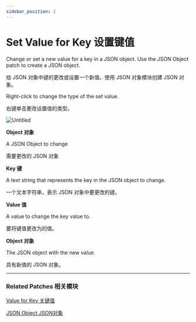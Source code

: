 ```yaml
---
sidebar_position: 2
---
```


# Set Value for Key 设置键值

Change or set a new value for a key in a JSON object. Use the JSON Object patch to create a JSON object.

给 JSON 对象中键的更改或设置一个新值。使用 JSON 对象模块创建 JSON 对象。

Right-click to change the type of the set value.

右键单击更改设置值的类型。

![Untitled](https://s3.us-west-2.amazonaws.com/secure.notion-static.com/ec2b0fc9-934a-447d-82f2-2f024f150fe5/Untitled.png?X-Amz-Algorithm=AWS4-HMAC-SHA256&X-Amz-Content-Sha256=UNSIGNED-PAYLOAD&X-Amz-Credential=AKIAT73L2G45EIPT3X45%2F20220602%2Fus-west-2%2Fs3%2Faws4_request&X-Amz-Date=20220602T164805Z&X-Amz-Expires=86400&X-Amz-Signature=b165c9def9773e673e79f3a025b64196c8e2169f3072818b9849b90f6d99435a&X-Amz-SignedHeaders=host&response-content-disposition=filename%20%3D%22Untitled.png%22&x-id=GetObject)

**Object 对象**

A JSON Object to change

需要更改的 JSON 对象

**Key 键**

A text string that represents the key in the JSON object to change.

一个文本字符串，表示 JSON 对象中要更改的键。

**Value 值**

A value to change the key value to.

要将键值更改为的值。

**Object 对象**

The JSON object with the new value.

具有新值的 JSON 对象。

------

### Related Patches 相关模块

[Value for Key 关键值](https://www.notion.so/Value-for-Key-5e3c5536dbcf4c0b8a73f1d9fd20a380)

[JSON Object JSON对象](https://www.notion.so/JSON-Object-JSON-b1f58ef7035a45b59c4f3fa1ded80e45)
